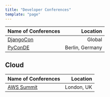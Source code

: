 ```yaml
---
title: "Developer Conferences"
template: "page"
---
```


| Name of Conferences                     |        Location |
| :-------------------------------------- | --------------: |
| [DjangoCon](https://2019.djangocon.eu/) |          Global |
| [PyConDE](https://de.pycon.org/)        | Berlin, Germany |

## Cloud

| Name of Conferences                                         |   Location |
| :---------------------------------------------------------- | ---------: |
| [AWS Summit](https://aws.amazon.com/events/summits/london/) | London, UK |
